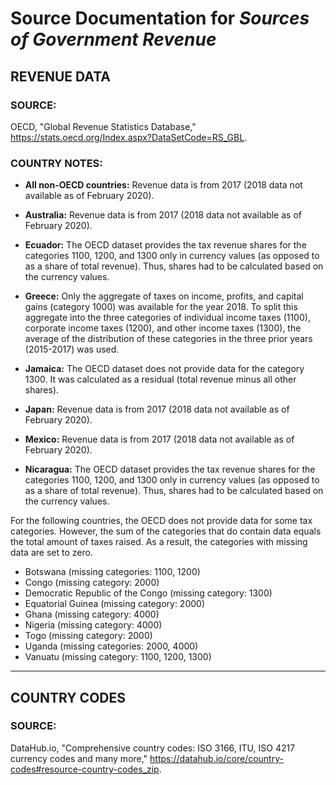 # Source Documentation for _Sources of Government Revenue_

## **REVENUE DATA**

### **SOURCE:**

OECD, "Global Revenue Statistics Database," https://stats.oecd.org/Index.aspx?DataSetCode=RS_GBL.

### **COUNTRY NOTES:**

* **All non-OECD countries:** Revenue data is from 2017 (2018 data not available as of February 2020).

* **Australia:** Revenue data is from 2017 (2018 data not available as of February 2020).

* **Ecuador:** The OECD dataset provides the tax revenue shares for the categories 1100, 1200, and 1300 only in currency values (as opposed to as a share of total revenue). Thus, shares had to be calculated based on the currency values.

* **Greece:** Only the aggregate of taxes on income, profits, and capital gains (category 1000) was available for the year 2018. To split this aggregate into the three categories of individual income taxes (1100), corporate income taxes (1200), and other income taxes (1300), the average of the distribution of these categories in the three prior years (2015-2017) was used.

* **Jamaica:** The OECD dataset does not provide data for the category 1300. It was calculated as a residual (total revenue minus all other shares).

* **Japan:** Revenue data is from 2017 (2018 data not available as of February 2020).

* **Mexico:** Revenue data is from 2017 (2018 data not available as of February 2020).

* **Nicaragua:** The OECD dataset provides the tax revenue shares for the categories 1100, 1200, and 1300 only in currency values (as opposed to as a share of total revenue). Thus, shares had to be calculated based on the currency values.

For the following countries, the OECD does not provide data for some tax categories. However, the sum of the categories that do contain data equals the total amount of taxes raised. As a result, the categories with missing data are set to zero.

 * Botswana (missing categories: 1100, 1200)
 * Congo (missing category: 2000)
 * Democratic Republic of the Congo (missing category: 1300)
 * Equatorial Guinea (missing category: 2000)
 * Ghana (missing category: 4000)
 * Nigeria (missing category: 4000)
 * Togo (missing category: 2000)
 * Uganda (missing categories: 2000, 4000)
 * Vanuatu (missing category: 1100, 1200, 1300)


____________________________________________________
## **COUNTRY CODES**

### **SOURCE:**

DataHub.io, "Comprehensive country codes: ISO 3166, ITU, ISO 4217 currency codes and many more," https://datahub.io/core/country-codes#resource-country-codes_zip.